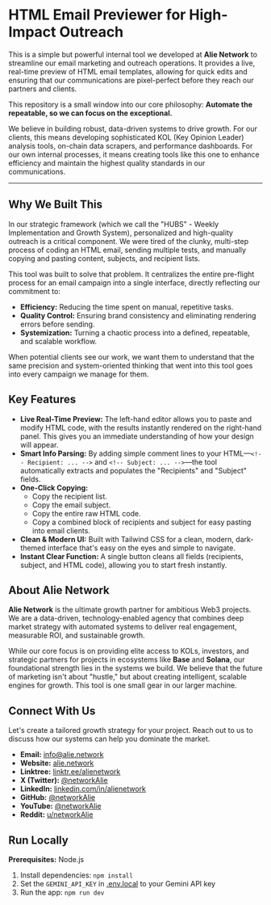 # HTML Email Previewer for High-Impact Outreach

This is a simple but powerful internal tool we developed at **Alie Network** to streamline our email marketing and outreach operations. It provides a live, real-time preview of HTML email templates, allowing for quick edits and ensuring that our communications are pixel-perfect before they reach our partners and clients.

This repository is a small window into our core philosophy: **Automate the repeatable, so we can focus on the exceptional.**

We believe in building robust, data-driven systems to drive growth. For our clients, this means developing sophisticated KOL (Key Opinion Leader) analysis tools, on-chain data scrapers, and performance dashboards. For our own internal processes, it means creating tools like this one to enhance efficiency and maintain the highest quality standards in our communications.

---

## Why We Built This

In our strategic framework (which we call the "HUBS" - Weekly Implementation and Growth System), personalized and high-quality outreach is a critical component. We were tired of the clunky, multi-step process of coding an HTML email, sending multiple tests, and manually copying and pasting content, subjects, and recipient lists.

This tool was built to solve that problem. It centralizes the entire pre-flight process for an email campaign into a single interface, directly reflecting our commitment to:

*   **Efficiency:** Reducing the time spent on manual, repetitive tasks.
*   **Quality Control:** Ensuring brand consistency and eliminating rendering errors before sending.
*   **Systemization:** Turning a chaotic process into a defined, repeatable, and scalable workflow.

When potential clients see our work, we want them to understand that the same precision and system-oriented thinking that went into this tool goes into every campaign we manage for them.

## Key Features

*   **Live Real-Time Preview:** The left-hand editor allows you to paste and modify HTML code, with the results instantly rendered on the right-hand panel. This gives you an immediate understanding of how your design will appear.
*   **Smart Info Parsing:** By adding simple comment lines to your HTML—`<!-- Recipient: ... -->` and `<!-- Subject: ... -->`—the tool automatically extracts and populates the "Recipients" and "Subject" fields.
*   **One-Click Copying:**
    *   Copy the recipient list.
    *   Copy the email subject.
    *   Copy the entire raw HTML code.
    *   Copy a combined block of recipients and subject for easy pasting into email clients.
*   **Clean & Modern UI:** Built with Tailwind CSS for a clean, modern, dark-themed interface that's easy on the eyes and simple to navigate.
*   **Instant Clear Function:** A single button cleans all fields (recipients, subject, and HTML code), allowing you to start fresh instantly.

## About Alie Network

**Alie Network** is the ultimate growth partner for ambitious Web3 projects. We are a data-driven, technology-enabled agency that combines deep market strategy with automated systems to deliver real engagement, measurable ROI, and sustainable growth.

While our core focus is on providing elite access to KOLs, investors, and strategic partners for projects in ecosystems like **Base** and **Solana**, our foundational strength lies in the systems we build. We believe that the future of marketing isn't about "hustle," but about creating intelligent, scalable engines for growth. This tool is one small gear in our larger machine.

## Connect With Us

Let's create a tailored growth strategy for your project. Reach out to us to discuss how our systems can help you dominate the market.

*   **Email:** [info@alie.network](mailto:info@alie.network)
*   **Website:** [alie.network](https://alie.network)
*   **Linktree:** [linktr.ee/alienetwork](https://linktr.ee/alienetwork)
*   **X (Twitter):** [@networkAlie](https://x.com/networkAlie)
*   **LinkedIn:** [linkedin.com/in/alienetwork](https://www.linkedin.com/in/alienetwork)
*   **GitHub:** [@networkAlie](https://github.com/networkAlie)
*   **YouTube:** [@networkAlie](https://www.youtube.com/@networkAlie)
*   **Reddit:** [u/networkAlie](https://www.reddit.com/user/networkAlie)


## Run Locally

**Prerequisites:**  Node.js


1. Install dependencies:
   `npm install`
2. Set the `GEMINI_API_KEY` in [.env.local](.env.local) to your Gemini API key
3. Run the app:
   `npm run dev`

